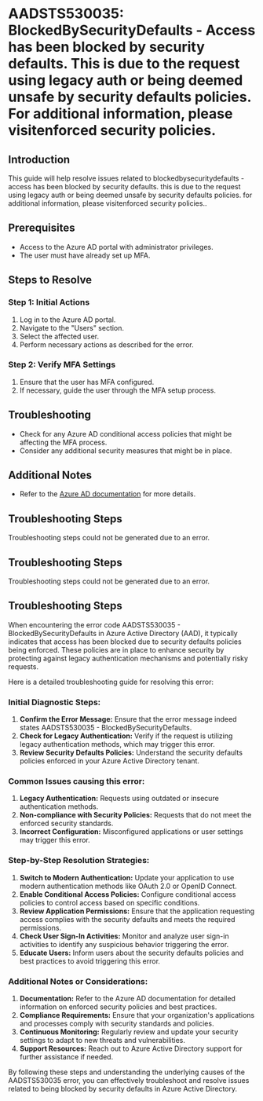 # AADSTS530035: BlockedBySecurityDefaults - Access has been blocked by security defaults. This is due to the request using legacy auth or being deemed unsafe by security defaults policies. For additional information, please visitenforced security policies.

## Introduction
This guide will help resolve issues related to blockedbysecuritydefaults - access has been blocked by security defaults. this is due to the request using legacy auth or being deemed unsafe by security defaults policies. for additional information, please visitenforced security policies..

## Prerequisites
- Access to the Azure AD portal with administrator privileges.
- The user must have already set up MFA.

## Steps to Resolve

### Step 1: Initial Actions
1. Log in to the Azure AD portal.
2. Navigate to the "Users" section.
3. Select the affected user.
4. Perform necessary actions as described for the error.

### Step 2: Verify MFA Settings
1. Ensure that the user has MFA configured.
2. If necessary, guide the user through the MFA setup process.

## Troubleshooting
- Check for any Azure AD conditional access policies that might be affecting the MFA process.
- Consider any additional security measures that might be in place.

## Additional Notes
- Refer to the [Azure AD documentation](https://learn.microsoft.com/en-us/azure/active-directory/) for more details.


## Troubleshooting Steps
Troubleshooting steps could not be generated due to an error.

## Troubleshooting Steps
Troubleshooting steps could not be generated due to an error.

## Troubleshooting Steps
When encountering the error code AADSTS530035 - BlockedBySecurityDefaults in Azure Active Directory (AAD), it typically indicates that access has been blocked due to security defaults policies being enforced. These policies are in place to enhance security by protecting against legacy authentication mechanisms and potentially risky requests.

Here is a detailed troubleshooting guide for resolving this error:

### Initial Diagnostic Steps:
1. **Confirm the Error Message:** Ensure that the error message indeed states AADSTS530035 - BlockedBySecurityDefaults.
2. **Check for Legacy Authentication:** Verify if the request is utilizing legacy authentication methods, which may trigger this error.
3. **Review Security Defaults Policies:** Understand the security defaults policies enforced in your Azure Active Directory tenant.

### Common Issues causing this error:
1. **Legacy Authentication:** Requests using outdated or insecure authentication methods.
2. **Non-compliance with Security Policies:** Requests that do not meet the enforced security standards.
3. **Incorrect Configuration:** Misconfigured applications or user settings may trigger this error.

### Step-by-Step Resolution Strategies:
1. **Switch to Modern Authentication:** Update your application to use modern authentication methods like OAuth 2.0 or OpenID Connect.
2. **Enable Conditional Access Policies:** Configure conditional access policies to control access based on specific conditions.
3. **Review Application Permissions:** Ensure that the application requesting access complies with the security defaults and meets the required permissions.
4. **Check User Sign-In Activities:** Monitor and analyze user sign-in activities to identify any suspicious behavior triggering the error.
5. **Educate Users:** Inform users about the security defaults policies and best practices to avoid triggering this error.

### Additional Notes or Considerations:
1. **Documentation:** Refer to the Azure AD documentation for detailed information on enforced security policies and best practices.
2. **Compliance Requirements:** Ensure that your organization's applications and processes comply with security standards and policies.
3. **Continuous Monitoring:** Regularly review and update your security settings to adapt to new threats and vulnerabilities.
4. **Support Resources:** Reach out to Azure Active Directory support for further assistance if needed.

By following these steps and understanding the underlying causes of the AADSTS530035 error, you can effectively troubleshoot and resolve issues related to being blocked by security defaults in Azure Active Directory.